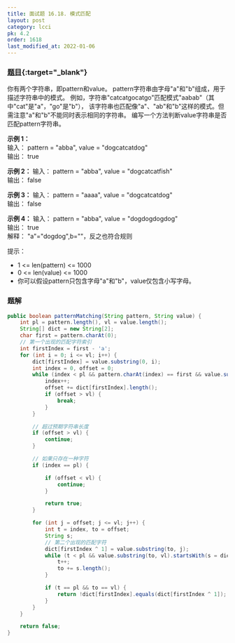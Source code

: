 ```yaml
---
title: 面试题 16.18. 模式匹配
layout: post
category: lcci
pk: 4.2
order: 1618
last_modified_at: 2022-01-06
---
```


### [题目](https://leetcode-cn.com/pattern-matching-lcci/){:target="_blank"}

你有两个字符串，即pattern和value。 pattern字符串由字母"a"和"b"组成，用于描述字符串中的模式。
例如，字符串"catcatgocatgo"匹配模式"aabab"（其中"cat"是"a"，"go"是"b"），
该字符串也匹配像"a"、"ab"和"b"这样的模式。但需注意"a"和"b"不能同时表示相同的字符串。
编写一个方法判断value字符串是否匹配pattern字符串。

**示例 1：**  
输入： pattern = "abba", value = "dogcatcatdog"  
输出： true

**示例 2：**
输入： pattern = "abba", value = "dogcatcatfish"  
输出： false

**示例 3：**
输入： pattern = "aaaa", value = "dogcatcatdog"  
输出： false

**示例 4：**
输入： pattern = "abba", value = "dogdogdogdog"  
输出： true  
解释： "a"="dogdog",b=""，反之也符合规则

提示：
- 1 <= len(pattern) <= 1000
- 0 <= len(value) <= 1000
- 你可以假设pattern只包含字母"a"和"b"，value仅包含小写字母。

### 题解

```java
public boolean patternMatching(String pattern, String value) {
    int pl = pattern.length(), vl = value.length();
    String[] dict = new String[2];
    char first = pattern.charAt(0);
    // 第一个出现的匹配字符索引
    int firstIndex = first - 'a';
    for (int i = 0; i <= vl; i++) {
        dict[firstIndex] = value.substring(0, i);
        int index = 0, offset = 0;
        while (index < pl && pattern.charAt(index) == first && value.substring(offset, vl).startsWith(dict[firstIndex])) {
            index++;
            offset += dict[firstIndex].length();
            if (offset > vl) {
                break;
            }
        }

        // 超过预期字符串长度
        if (offset > vl) {
            continue;
        }

        // 如果只存在一种字符
        if (index == pl) {

            if (offset < vl) {
                continue;
            }

            return true;
        }

        for (int j = offset; j <= vl; j++) {
            int t = index, to = offset;
            String s;
            // 第二个出现的匹配字符
            dict[firstIndex ^ 1] = value.substring(to, j);
            while (t < pl && value.substring(to, vl).startsWith(s = dict[pattern.charAt(t) - 'a'])) {
                t++;
                to += s.length();
            }

            if (t == pl && to == vl) {
                return !dict[firstIndex].equals(dict[firstIndex ^ 1]);
            }
        }
    }

    return false;
}
```